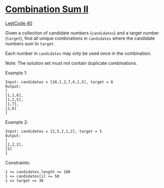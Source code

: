# [Combination Sum II](https://neetcode.io/problems/combination-target-sum-ii?list=neetcode150)
[LeetCode 40](https://leetcode.com/problems/combination-sum-ii/)


Given a collection of candidate numbers (`candidates`) and a target number (`target`), find all unique combinations in `candidates` where the candidate numbers sum to `target`.

Each number in `candidates` may only be used once in the combination.

Note: The solution set must not contain duplicate combinations.



Example 1:
```
Input: candidates = [10,1,2,7,6,1,5], target = 8
Output:
[
[1,1,6],
[1,2,5],
[1,7],
[2,6]
]
```

Example 2:
```
Input: candidates = [2,5,2,1,2], target = 5
Output:
[
[1,2,2],
[5]
]
```

Constraints:
```
1 <= candidates.length <= 100
1 <= candidates[i] <= 50
1 <= target <= 30
```

